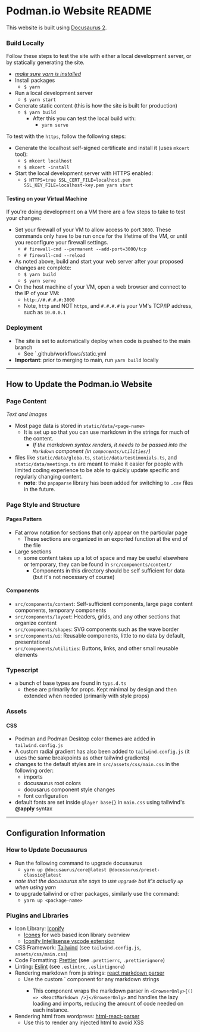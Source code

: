 # Podman.io Website README

This website is built using [Docusaurus 2](https://docusaurus.io/).

### Build Locally

Follow these steps to test the site with either a local development server, or by statically generating the site.

- [_make sure yarn is installed_](https://classic.yarnpkg.com/lang/docs/install/)
- Install packages
  - `$ yarn`
- Run a local development server
  - `$ yarn start`
- Generate static content (this is how the site is built for production)
  - `$ yarn build`
    - After this you can test the local build with:
      - `yarn serve`

To test with the `https`, follow the following steps:

- Generate the localhost self-signed certificate and install it (uses `mkcert` tool):
  - `$ mkcert localhost`
  - `$ mkcert -install`
- Start the local development server with HTTPS enabled:
  - `$ HTTPS=true SSL_CERT_FILE=localhost.pem SSL_KEY_FILE=localhost-key.pem yarn start`


#### Testing on your Virtual Machine

If you're doing development on a VM there are a few steps to take to test your changes:

- Set your firewall of your VM to allow access to port `3000`. These commands only have to be run once for the lifetime of the VM, or until you reconfigure your firewall settings.
  - `# firewall-cmd --permanent --add-port=3000/tcp`
  - `# firewall-cmd --reload`
- As noted above, build and start your web server after your proposed changes are complete:
  - `$ yarn build`
  - `$ yarn serve`
- On the host machine of your VM, open a web browser and connect to the IP of your VM:
  - `http://#.#.#.#:3000`
  - Note, `http` and NOT `https`, and `#.#.#.#` is your VM's TCP/IP address, such as `10.0.0.1`

### Deployment

- The site is set to automatically deploy when code is pushed to the main branch
  - See `.github/workflows/static.yml
- **Important**: prior to merging to main, run `yarn build` locally

---

## How to Update the Podman.io Website

### Page Content

_Text and Images_

- Most page data is stored in `static/data/<page-name>`
  - It is set up so that you can use markdown in the strings for much of the content.
    - _If the markdown syntax renders, it needs to be passed into the `Markdown` component (in `components/utilities/`)_
- files like `static/data/globa.ts`, `static/data/testimonials.ts`, and `static/data/meetings.ts` are meant to make it easier for people with limited coding experience to be able to quickly update specific and regularly changing content.
  - **note**: the `papaparse` library has been added for switching to `.csv` files in the future.

### Page Style and Structure

#### Pages Pattern

- Fat arrow notation for sections that only appear on the particular page
  - These sections are organized in an exported function at the end of the file
- Large sections
  - some content takes up a lot of space and may be useful elsewhere or temporary, they can be found in `src/components/content/`
    - Components in this directory should be self sufficient for data (but it's not necessary of course)

#### Components

- `src/components/content`: Self-sufficient components, large page content components, temporary components
- `src/components/layout`: Headers, grids, and any other sections that organize content
- `src/components/shapes`: SVG components such as the wave border
- `src/components/ui`: Reusable components, little to no data by default, presentational
- `src/components/utilities`: Buttons, links, and other small reusable elements

### Typescript

- a bunch of base types are found in `typs.d.ts`
  - these are primarily for props. Kept minimal by design and then extended when needed (primarily with style props)

### Assets

#### CSS

- Podman and Podman Desktop color themes are added in `tailwind.config.js`
- A custom radial gradient has also been added to `tailwind.config.js` (it uses the same breakpoints as other tailwind gradients)
- changes to the default styles are in `src/assets/css/main.css` in the following order:
  - imports
  - docusaurus root colors
  - docusarus component style changes
  - font configuration
- default fonts are set inside `@layer base{}` in `main.css` using tailwind's **@apply** syntax

---

## Configuration Information

### How to Update Docusaurus

- Run the following command to upgrade docusaurus
  - `yarn up @docusaurus/core@latest @docusaurus/preset-classic@latest`
- _note that the docusaurus site says to use `upgrade` but it's actually `up` when using yarn_
- to upgrade tailwind or other packages, similarly use the command:
  - `yarn up <package-name>`

### Plugins and Libraries

- Icon Library: [Iconify](https://iconify.design/)
  - [Icones](https://icones.js.org/) for web based icon library overview
  - [Iconify Intellisense vscode extension](https://marketplace.visualstudio.com/items?itemName=antfu.iconify)
- CSS Framework: [Tailwind](https://tailwindcss.com/) (see `tailwind.config.js`, `assets/css/main.css`)
- Code Formatting: [Prettier](https://prettier.io/) (see `.prettierrc`, `.prettierignore`)
- Linting: [Eslint](https://eslint.org/) (see `.eslintrc`, `.eslintignore`)
- Rendering markdown from js strings: [react markdown parser](https://github.com/remarkjs/react-markdown)
  - Use the custom `<Markdown text="..." styles="..." /> component for any markdown strings
    - This component wraps the markdown parser in `<BrowserOnly>{() => <ReactMarkdown />}</BrowserOnly>` and handles the lazy loading and imports, reducing the amount of code needed on each instance.
- Rendering html from wordpress: [html-react-parser](https://www.npmjs.com/package/html-react-parser)
  - Use this to render any injected html to avoid XSS
